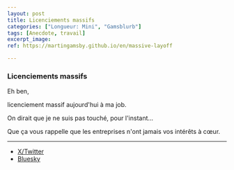 ```yaml
---
layout: post
title: Licenciements massifs
categories: ["Longueur: Mini", "Gamsblurb"]
tags: [Anecdote, travail]
excerpt_image: 
ref: https://martingamsby.github.io/en/massive-layoff

---
```


### **Licenciements massifs**

Eh ben,

licenciement massif aujourd'hui à ma job.

On dirait que je ne suis pas touché, pour l'instant...

Que ça vous rappelle que les entreprises n'ont jamais vos intérêts à cœur.

---

- [X/Twitter](https://x.com/MartinGamsby/status/1851338441507717407)
- [Bluesky](https://bsky.app/profile/martin-gamsby.bsky.social/post/3l7ocurj4jq2m)


